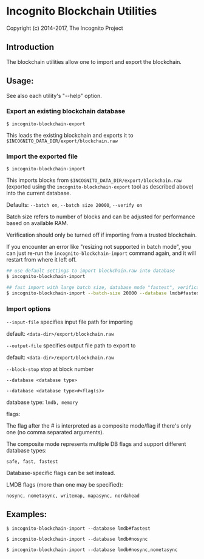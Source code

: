 # Incognito Blockchain Utilities

Copyright (c) 2014-2017, The Incognito Project

## Introduction

The blockchain utilities allow one to import and export the blockchain.

## Usage:

See also each utility's "--help" option.

### Export an existing blockchain database

`$ incognito-blockchain-export`

This loads the existing blockchain and exports it to `$INCOGNITO_DATA_DIR/export/blockchain.raw`

### Import the exported file

`$ incognito-blockchain-import`

This imports blocks from `$INCOGNITO_DATA_DIR/export/blockchain.raw` (exported using the
`incognito-blockchain-export` tool as described above) into the current database.

Defaults: `--batch on`, `--batch size 20000`, `--verify on`

Batch size refers to number of blocks and can be adjusted for performance based on available RAM.

Verification should only be turned off if importing from a trusted blockchain.

If you encounter an error like "resizing not supported in batch mode", you can just re-run
the `incognito-blockchain-import` command again, and it will restart from where it left off.

```bash
## use default settings to import blockchain.raw into database
$ incognito-blockchain-import

## fast import with large batch size, database mode "fastest", verification off
$ incognito-blockchain-import --batch-size 20000 --database lmdb#fastest --verify off

```

### Import options

`--input-file`
specifies input file path for importing

default: `<data-dir>/export/blockchain.raw`

`--output-file`
specifies output file path to export to

default: `<data-dir>/export/blockchain.raw`

`--block-stop`
stop at block number

`--database <database type>`

`--database <database type>#<flag(s)>`

database type: `lmdb, memory`

flags:

The flag after the # is interpreted as a composite mode/flag if there's only
one (no comma separated arguments).

The composite mode represents multiple DB flags and support different database types:

`safe, fast, fastest`

Database-specific flags can be set instead.

LMDB flags (more than one may be specified):

`nosync, nometasync, writemap, mapasync, nordahead`

## Examples:

```
$ incognito-blockchain-import --database lmdb#fastest

$ incognito-blockchain-import --database lmdb#nosync

$ incognito-blockchain-import --database lmdb#nosync,nometasync
```
